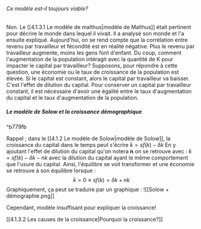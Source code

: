 ###### Ce modèle est-il toujours viable?
Non. Le [[4.1.3.1 Le modèle de malthus|modèle de Malthus]] était pertinent pour décrire le monde dans lequel il vivait. Il a analysé son monde et l'a ensuite expliqué. 
Aujourd'hui, on se rend compte que la corrélation entre revenu par travailleur et fécondité est en réalité négative. Plus le revenu par travailleur augmente, moins les gens font d'enfant.
Du coup, comment l'augmentation de la population intéragit avec la quantité de K pour impacter le capital par travailleur?
Supposons, pour répondre à cette question, une économie ou le taux de croissance de la population est élevée.
Si le capital est constant, alors le capital par travailleur va baisser. C'est l'effet de dilution du capital.
Pour conserver un capital par travailleur constant, il est nécessaire d'avoir une égalité entre le taux d'augmentation du capital et le taux d'augmentation de la population.
##### Le modèle de Solow et la croissance démographique

^b779fb

Rappel ; dans le [[4.1.2 Le modèle de Solow|modèle de Solow]], la croissance du capital dans le temps peut s'écrire $\dot{k} = sf(k)-\delta k$ 
En y ajoutant l'effet de dilution du capital qu'on notera **n** on se retrouve avec :
 $\dot{k} = sf(k)-\delta k -n k$
avec la dilution du capital ayant le même comportement que l'usure du capital.
Ainsi, l'équilibre se voit transformer et une économie se retrouve à son équilibre lorsque : $$\dot{k} = 0 \equiv sf(k) = \delta k + nk$$
Graphiquement, ça peut se traduire par un graphique : 
![[Solow + démographie.png]]

Cependant, modèle insuffisant pour expliquer la croissance!

[[4.1.3.2 Les causes de la croissance|Pourquoi la croissance?]]



